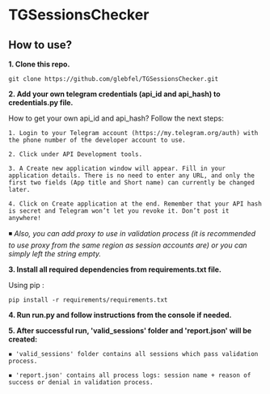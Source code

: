 # TGSessionsChecker

## How to use?

**1. Clone this repo.**

    git clone https://github.com/glebfel/TGSessionsChecker.git

**2. Add your own telegram credentials (api_id and api_hash) to credentials.py file.**

How to get your own api_id and api_hash? Follow the next steps:

    1. Login to your Telegram account (https://my.telegram.org/auth) with the phone number of the developer account to use.

    2. Click under API Development tools.

    3. A Create new application window will appear. Fill in your application details. There is no need to enter any URL, and only the first two fields (App title and Short name) can currently be changed later.

    4. Click on Create application at the end. Remember that your API hash is secret and Telegram won’t let you revoke it. Don’t post it anywhere!
    
   ◾  *Also, you can add proxy to use in validation process (it is recommended to use proxy from the same region as session accounts are) or you can simply left the string empty.*

**3. Install all required dependencies from requirements.txt file.**

Using pip :

    pip install -r requirements/requirements.txt

**4. Run run.py and follow instructions from the console if needed.**

**5. After successful run, 'valid_sessions' folder and 'report.json' will be created:**

    ◾ 'valid_sessions' folder contains all sessions which pass validation process.
       
    ◾ 'report.json' contains all process logs: session name + reason of success or denial in validation process.
